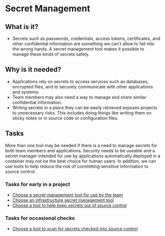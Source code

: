 # Secret Management

## What is it?
* Secrets such as passwords, credentials, access tokens, certificates, and other
  confidential information are something we can't allow to fall into the wrong
  hands. A secret management tool makes it possible to manage these kinds of
  secrets safely.

## Why is it needed?
* Applications rely on secrets to access services such as databases, encrypted
  files, and to securely communicate with other applications and systems.
* Team members may also need a way to manage and share similar confidential
  information.
* Writing secrets in a place they can be easily retrieved exposes projects to
  unnecessary risks. This includes doing things like writing them on sticky
  notes or in source code or configuration files.

## Tasks
More than one tool may be needed if there is a need to manage secrets for both
team members and applications. Security needs to be useable and a secret manager
intended for use by applications automatically deployed in a container may not
be the best choice for human users. In addition, we can use tools to help reduce
the risk of committing sensitive information to source control.

### Tasks for early in a project
* [Choose a secret management tool for use by the team](password-manager.md)
* [Choose an infrastructure secret management tool](infra-secret-manger.md)
* [Choose a tool to help keep secrets out of source control](secrets-source-control.md)

### Tasks for occasional checks
* [Choose a tool to scan for secrets checked into source control](search-repo-secrets.md)
